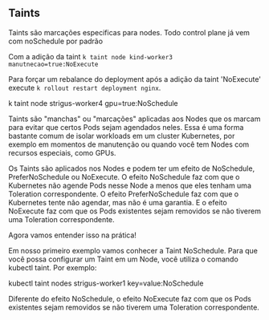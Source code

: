 ## Taints 

Taints são marcações especificas para nodes. 
Todo control plane já vem com noSchedule por padrão

Com a adição da taint 
`k taint node kind-worker3 manutnecao=true:NoExecute`

Para forçar um rebalance do deployment após a adição da taint 'NoExecute' execute `k rollout restart deployment nginx`.

k taint node strigus-worker4 gpu=true:NoSchedule

Taints são "manchas" ou "marcações" aplicadas aos Nodes que os marcam para evitar que certos Pods sejam agendados neles. Essa é uma forma bastante comum de isolar workloads em um cluster Kubernetes, por exemplo em momentos de manutenção ou quando você tem Nodes com recursos especiais, como GPUs.

Os Taints são aplicados nos Nodes e podem ter um efeito de NoSchedule, PreferNoSchedule ou NoExecute. O efeito NoSchedule faz com que o Kubernetes não agende Pods nesse Node a menos que eles tenham uma Toleration correspondente. O efeito PreferNoSchedule faz com que o Kubernetes tente não agendar, mas não é uma garantia. E o efeito NoExecute faz com que os Pods existentes sejam removidos se não tiverem uma Toleration correspondente.

Agora vamos entender isso na prática!

Em nosso primeiro exemplo vamos conhecer a Taint NoSchedule. Para que você possa configurar um Taint em um Node, você utiliza o comando kubectl taint. Por exemplo:

kubectl taint nodes strigus-worker1 key=value:NoSchedule


Diferente do efeito NoSchedule, o efeito NoExecute faz com que os Pods existentes sejam removidos se não tiverem uma Toleration correspondente.